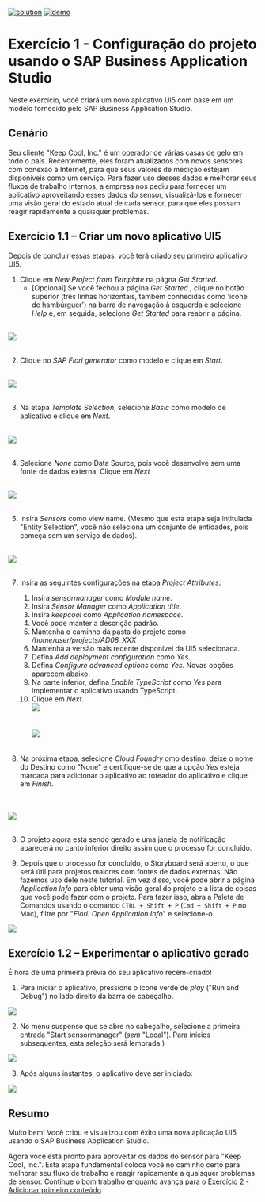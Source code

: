 [![solution](https://flat.badgen.net/badge/solution/available/green?icon=github)](https://github.com/SAP-samples/teched2023-AD265/tree/code/exercises/ex1)
[![demo](https://flat.badgen.net/badge/demo/deployed/blue?icon=github)](https://sap-samples.github.io/teched2023-AD283v/ex1/test/flpSandbox-cdn.html?sap-ui-xx-viewCache=false#keepcoolsensormanager-display)

# Exercício 1 - Configuração do projeto usando o SAP Business Application Studio

Neste exercício, você criará um novo aplicativo UI5 com base em um modelo fornecido pelo SAP Business Application Studio.

## Cenário

Seu cliente "Keep Cool, Inc." é um operador de várias casas de gelo em todo o país. Recentemente, eles foram atualizados com novos sensores com conexão à Internet, para que seus valores de medição estejam disponíveis como um serviço. Para fazer uso desses dados e melhorar seus fluxos de trabalho internos, a empresa nos pediu para fornecer um aplicativo aproveitando esses dados do sensor, visualizá-los e fornecer uma visão geral do estado atual de cada sensor, para que eles possam reagir rapidamente a quaisquer problemas.

## Exercício 1.1 – Criar um novo aplicativo UI5

Depois de concluir essas etapas, você terá criado seu primeiro aplicativo UI5.

1. Clique em *New Project from Template* na págna *Get Started*.
    * [Opcional] Se você fechou a página *Get Started* , clique no botão superior (três linhas horizontais, também conhecidas como 'ícone de hambúrguer') na barra de navegação à esquerda e selecione *Help* e, em seguida, selecione *Get Started* para reabrir a página.</ul>

<br>![](images/01_01_0010.png)<br><br>

2. Clique no *SAP Fiori generator* como modelo e clique em *Start*.

<br>![](images/01_01_0012.png)<br><br>

3. Na etapa *Template Selection*, selecione *Basic* como modelo de aplicativo e clique em *Next*.

<br>![](images/01_01_0013.png)<br><br>

4. Selecione *None* como Data Source, pois você desenvolve sem uma fonte de dados externa. Clique em *Next*

<br>![](images/01_01_0014.png)<br><br>

5. Insira *Sensors* como view name. (Mesmo que esta etapa seja intitulada "Entity Selection", você não seleciona um conjunto de entidades, pois começa sem um serviço de dados).
   
<br>![](images/01_01_0015.png)<br><br>

7. Insira as seguintes configurações na etapa *Project Attributes*:
    1. Insira *sensormanager* como *Module name*.
    2. Insira *Sensor Manager* como *Application title*.
    3. Insira *keepcool* como *Application namespace*.
    4. Você pode manter a descrição padrão.
    5. Mantenha o caminho da pasta do projeto como */home/user/projects/AD08_XXX*
    6. Mantenha a versão mais recente disponível da UI5 selecionada.
    7. Defina *Add deployment configuration* como *Yes*.
    8. Defina *Configure advanced options* como *Yes*. Novas opções aparecem abaixo.
    9. Na parte inferior, defina *Enable TypeScript* como *Yes* para implementar o aplicativo usando TypeScript.
    10. Clique em *Next*.
<br>![](images/01_01_0016.png)<br><br>
<br>![](images/01_01_0016b.png)<br><br>


8. Na próxima etapa, selecione *Cloud Foundry* omo destino, deixe o nome do Destino como "None" e certifique-se de que a opção *Yes* esteja marcada para adicionar o aplicativo ao roteador do aplicativo e clique em *Finish*.  </ul>

<br><br>![](images/01_01_0017.png)<br><br>

8. O projeto agora está sendo gerado e uma janela de notificação aparecerá no canto inferior direito assim que o processo for concluído.

9. Depois que o processo for concluído, o Storyboard será aberto, o que será útil para projetos maiores com fontes de dados externas. Não fazemos uso dele neste tutorial. Em vez disso, você pode abrir a página *Application Info* para obter uma visão geral do projeto e a lista de coisas que você pode fazer com o projeto. Para fazer isso, abra a Paleta de Comandos usando o comando `CTRL + Shift + P` (`Cmd + Shift + P` no Mac), filtre por "*Fiori: Open Application Info*" e selecione-o.

![](images/01_01_0019.png)

## Exercício 1.2 – Experimentar o aplicativo gerado

É hora de uma primeira prévia do seu aplicativo recém-criado!

1. Para iniciar o aplicativo, pressione o ícone verde de *play* ("Run and Debug") no lado direito da barra de cabeçalho.

![](images/01_02_0010.png)

2. No menu suspenso que se abre no cabeçalho, selecione a primeira entrada "Start sensormanager" (*sem* "Local"). Para inícios subsequentes, esta seleção será lembrada.)

![](images/01_02_0020.png)

3. Após alguns instantes, o aplicativo deve ser iniciado:

![](images/01_02_0030.png)

## Resumo
Muito bem! Você criou e visualizou com êxito uma nova aplicação UI5 usando o SAP Business Application Studio.

Agora você está pronto para aproveitar os dados do sensor para "Keep Cool, Inc.". Esta etapa fundamental coloca você no caminho certo para melhorar seu fluxo de trabalho e reagir rapidamente a quaisquer problemas de sensor. Continue o bom trabalho enquanto avança para o [Exercício 2 - Adicionar primeiro conteúdo](../ex2/README.md).
